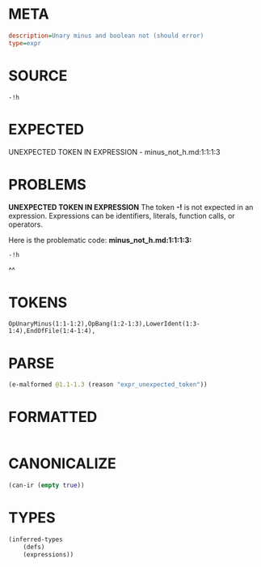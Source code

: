 # META
~~~ini
description=Unary minus and boolean not (should error)
type=expr
~~~
# SOURCE
~~~roc
-!h
~~~
# EXPECTED
UNEXPECTED TOKEN IN EXPRESSION - minus_not_h.md:1:1:1:3
# PROBLEMS
**UNEXPECTED TOKEN IN EXPRESSION**
The token **-!** is not expected in an expression.
Expressions can be identifiers, literals, function calls, or operators.

Here is the problematic code:
**minus_not_h.md:1:1:1:3:**
```roc
-!h
```
^^


# TOKENS
~~~zig
OpUnaryMinus(1:1-1:2),OpBang(1:2-1:3),LowerIdent(1:3-1:4),EndOfFile(1:4-1:4),
~~~
# PARSE
~~~clojure
(e-malformed @1.1-1.3 (reason "expr_unexpected_token"))
~~~
# FORMATTED
~~~roc

~~~
# CANONICALIZE
~~~clojure
(can-ir (empty true))
~~~
# TYPES
~~~clojure
(inferred-types
	(defs)
	(expressions))
~~~
